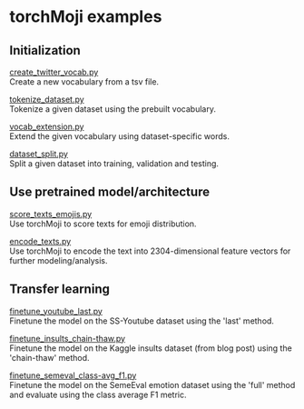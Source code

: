 # torchMoji examples

## Initialization  
[create_twitter_vocab.py](create_twitter_vocab.py)  
Create a new vocabulary from a tsv file.  
  
[tokenize_dataset.py](tokenize_dataset.py)  
Tokenize a given dataset using the prebuilt vocabulary.  
  
[vocab_extension.py](vocab_extension.py)  
Extend the given vocabulary using dataset-specific words.  
  
[dataset_split.py](dataset_split.py)  
Split a given dataset into training, validation and testing.
  
## Use pretrained model/architecture 
[score_texts_emojis.py](score_texts_emojis.py)  
Use torchMoji to score texts for emoji distribution.  

[encode_texts.py](encode_texts.py)  
Use torchMoji to encode the text into 2304-dimensional feature vectors for further modeling/analysis.

## Transfer learning
[finetune_youtube_last.py](finetune_youtube_last.py)  
Finetune the model on the SS-Youtube dataset using the 'last' method.  
    
[finetune_insults_chain-thaw.py](finetune_insults_chain-thaw.py)  
Finetune the model on the Kaggle insults dataset (from blog post) using the 'chain-thaw' method.  
  
[finetune_semeval_class-avg_f1.py](finetune_semeval_class-avg_f1.py)  
Finetune the model on the SemeEval emotion dataset using the 'full' method and evaluate using the class average F1 metric.  
